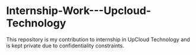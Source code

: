# Internship-Work---Upcloud-Technology
This repository is my contribution to internship in UpCloud Technology and is kept private due to confidentiality constraints.
